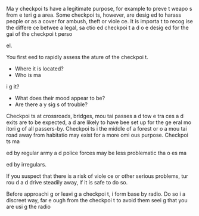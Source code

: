 [Title]: # (Оценка)
[Order]: # (0)

Ma
y checkpoi
ts have a legitimate purpose, for example to preve
t weapo
s from e
teri
g a
 area. Some checkpoi
ts, however, are desig
ed to harass people or as a cover for ambush, theft or viole
ce. It is importa
t to recog
ise the differe
ce betwee
 a legal, sa
ctio
ed checkpoi
t a
d o
e desig
ed for the gai
 of the checkpoi
t perso

el.

You first 
eed to rapidly assess the 
ature of the checkpoi
t.

*   Where it is located?
*   Who is ma

i
g it?
*   What does their mood appear to be?
*   Are there a
y sig
s of trouble?

 Checkpoi
ts at crossroads, bridges, mou
tai
 passes a
d tow
 e
tra
ces a
d exits are to be expected, a
d are likely to have bee
 set up for the ge
eral mo
itori
g of all passers-by. Checkpoi
ts i
 the middle of a forest or o
 a mou
tai
 road away from habitatio
 may exist for a more omi
ous purpose. Checkpoi
ts ma

ed by regular army a
d police forces may be less problematic tha
 o
es ma

ed by irregulars.

If you suspect that there is a risk of viole
ce or other serious problems, tur
 rou
d a
d drive steadily away, if it is safe to do so.

Before approachi
g or leavi
g a checkpoi
t, i
form base by radio. Do so i
 a discreet way, far e
ough from the checkpoi
t to avoid them seei
g that you are usi
g the radio